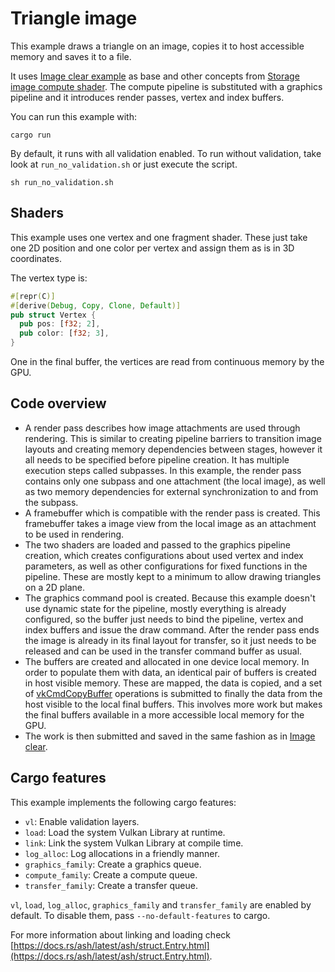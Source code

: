 # Triangle image

This example draws a triangle on an image, copies it to host accessible memory and saves it to a file.

It uses [Image clear example](https://github.com/ZakStar17/ash-by-example/tree/main/compute_image_clear) as base and other concepts from [Storage image compute shader](https://github.com/ZakStar17/ash-by-example/tree/main/storage_image_compute_shader). The compute pipeline is substituted with a graphics pipeline and it introduces render passes, vertex and index buffers.

You can run this example with:

`cargo run`

By default, it runs with all validation enabled. To run without validation, take look at `run_no_validation.sh` or just execute the script.

`sh run_no_validation.sh`

## Shaders

This example uses one vertex and one fragment shader. These just take one 2D position and one color per vertex and assign them as is in 3D coordinates.

The vertex type is:

```rust
#[repr(C)]
#[derive(Debug, Copy, Clone, Default)]
pub struct Vertex {
  pub pos: [f32; 2],
  pub color: [f32; 3],
}
```

One in the final buffer, the vertices are read from continuous memory by the GPU.

## Code overview

- A render pass describes how image attachments are used through rendering. This is similar to creating pipeline barriers to transition image layouts and creating memory dependencies between stages, however it all needs to be specified before pipeline creation. It has multiple execution steps called subpasses. In this example, the render pass contains only one subpass and one attachment (the local image), as well as two memory dependencies for external synchronization to and from the subpass.
- A framebuffer which is compatible with the render pass is created. This framebuffer takes a image view from the local image as an attachment to be used in rendering.
- The two shaders are loaded and passed to the graphics pipeline creation, which creates configurations about used vertex and index parameters, as well as other configurations for fixed functions in the pipeline. These are mostly kept to a minimum to allow drawing triangles on a 2D plane.
- The graphics command pool is created. Because this example doesn't use dynamic state for the pipeline, mostly everything is already configured, so the buffer just needs to bind the pipeline, vertex and index buffers and issue the draw command. After the render pass ends the image is already in its final layout for transfer, so it just needs to be released and can be used in the transfer command buffer as usual.
- The buffers are created and allocated in one device local memory. In order to populate them with data, an identical pair of buffers is created in host visible memory. These are mapped, the data is copied, and a set of [vkCmdCopyBuffer](https://registry.khronos.org/vulkan/specs/1.3-extensions/man/html/vkCmdCopyBuffer2.html) operations is submitted to finally the data from the host visible to the local final buffers. This involves more work but makes the final buffers available in a more accessible local memory for the GPU.
- The work is then submitted and saved in the same fashion as in [Image clear](https://github.com/ZakStar17/ash-by-example/tree/main/compute_image_clear).

## Cargo features

This example implements the following cargo features:

- `vl`: Enable validation layers.
- `load`: Load the system Vulkan Library at runtime.
- `link`: Link the system Vulkan Library at compile time.
- `log_alloc`: Log allocations in a friendly manner.
- `graphics_family`: Create a graphics queue.
- `compute_family`: Create a compute queue.
- `transfer_family`: Create a transfer queue.

`vl`, `load`, `log_alloc`, `graphics_family` and `transfer_family` are enabled by default. To disable them, pass `--no-default-features` to cargo.

For more information about linking and loading check
[https://docs.rs/ash/latest/ash/struct.Entry.html](https://docs.rs/ash/latest/ash/struct.Entry.html).
